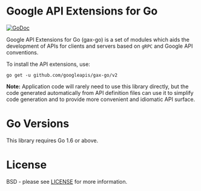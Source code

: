 Google API Extensions for Go
============================

[![GoDoc](https://godoc.org/github.com/googleapis/gax-go?status.svg)](https://godoc.org/github.com/googleapis/gax-go)

Google API Extensions for Go (gax-go) is a set of modules which aids the
development of APIs for clients and servers based on `gRPC` and Google API
conventions.

To install the API extensions, use:

```
go get -u github.com/googleapis/gax-go/v2
```

**Note:** Application code will rarely need to use this library directly,
but the code generated automatically from API definition files can use it
to simplify code generation and to provide more convenient and idiomatic API surface.

Go Versions
===========
This library requires Go 1.6 or above.

License
=======
BSD - please see [LICENSE](https://github.com/googleapis/gax-go/blob/main/LICENSE)
for more information.

